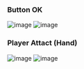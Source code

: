 
### Button OK
![image](https://user-images.githubusercontent.com/55220866/210331610-8d2c5fa0-c55b-4cc7-b15f-1d3e3af22033.png)
![image](https://user-images.githubusercontent.com/55220866/210331623-1c38ed7f-dd8c-4370-a592-013e7f391f32.png)

### Player Attact (Hand)
![image](https://user-images.githubusercontent.com/55220866/210332266-bd1d828d-98ee-4f60-a842-f98065b408e7.png)
![image](https://user-images.githubusercontent.com/55220866/210332279-db600c21-11a7-4449-ad85-b03934440742.png)
